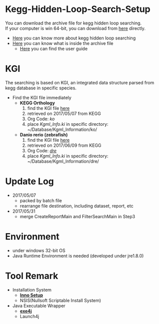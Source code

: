 # Kegg-Hidden-Loop-Search-Setup

You can download the archive file for kegg hidden loop searching.  
If your computer is win 64-bit, you can download from [here](https://goo.gl/MvgANe) directly.

* [Here](https://goo.gl/VKIkOe) you can know more about kegg hidden loop searching
* [Here](https://goo.gl/MvgANe) you can know what is inside the archive file
  * [Here](https://goo.gl/MvgANe) you can find the user guide

# KGI

The searching is based on KGI, an integrated data structure parsed from kegg database in specific species.

* Find the KGI file immediately
  * **KEGG Orthology**
    1. find the KGI file [here](https://goo.gl/ldhIra)
    2. retrieved on 2017/05/07 from KEGG
    3. Org Code: *ko*
    4. place *Kgml_Info.ki* in specific directory: ~/Database/Kgml_Information/ko/
  * **Danio rerio (zebrafish)**
    1. find the KGI file [here](https://goo.gl/Y57ulx)
    2. retrieved on 2017/06/09 from KEGG
    3. Org Code: [*dre*](http://www.genome.jp/kegg-bin/show_organism?org=dre)
    4. place *Kgml_Info.ki* in specific directory: ~/Database/Kgml_Information/dre/
  
# Update Log

* 2017/05/07
  * packed by batch file
  * rearrange file destination, including dataset, report, etc
* 2017/05/31
  * merge CreateReportMain and FilterSearchMain in Step3
  
# Environment

* under windows 32-bit OS
* Java Runtime Environment is needed (developed under jre1.8.0)

# Tool Remark

* Installation System
  * [**Inno Setup**](http://www.jrsoftware.org/isinfo.php)
  * NSIS(Nullsoft Scriptable Install System)
* Java Executable Wrapper
  * [**exe4j**](https://www.ej-technologies.com/download/exe4j/files)
  * Launch4j
